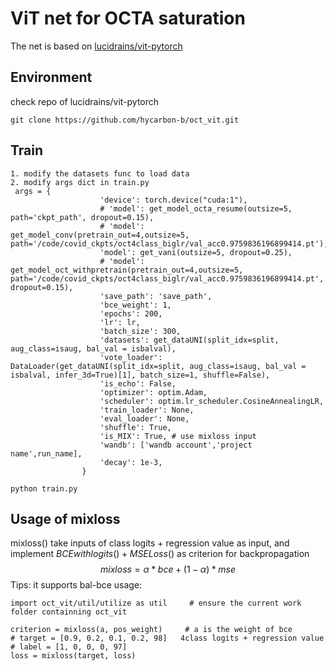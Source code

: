 # ViT net for OCTA saturation  
The net is based on [lucidrains/vit-pytorch](https://github.com/lucidrains/vit-pytorch)
## Environment 
check repo of lucidrains/vit-pytorch
```
git clone https://github.com/hycarbon-b/oct_vit.git

```
## Train
```
1. modify the datasets func to load data 
2. modify args dict in train.py
 args = {
                    'device': torch.device("cuda:1"),
                    # 'model': get_model_octa_resume(outsize=5, path='ckpt_path', dropout=0.15),
                    # 'model': get_model_conv(pretrain_out=4,outsize=5, path='/code/covid_ckpts/oct4class_biglr/val_acc0.9759836196899414.pt'),
                    'model': get_vani(outsize=5, dropout=0.25),
                    # 'model': get_model_oct_withpretrain(pretrain_out=4,outsize=5, path='/code/covid_ckpts/oct4class_biglr/val_acc0.9759836196899414.pt', dropout=0.15),
                    'save_path': 'save_path', 
                    'bce_weight': 1,     
                    'epochs': 200, 
                    'lr': lr, 
                    'batch_size': 300, 
                    'datasets': get_dataUNI(split_idx=split, aug_class=isaug, bal_val = isbalval),
                    'vote_loader': DataLoader(get_dataUNI(split_idx=split, aug_class=isaug, bal_val = isbalval, infer_3d=True)[1], batch_size=1, shuffle=False),
                    'is_echo': False,
                    'optimizer': optim.Adam,
                    'scheduler': optim.lr_scheduler.CosineAnnealingLR,
                    'train_loader': None,
                    'eval_loader': None,
                    'shuffle': True,
                    'is_MIX': True, # use mixloss input
                    'wandb': ['wandb account','project name',run_name],
                    'decay': 1e-3,
                }
```

```
python train.py
```
## Usage of mixloss
mixloss() take inputs of class logits +  regression value as input, and implement $BCEwithlogits() + MSELoss()$ as criterion for backpropagation 
$$mixloss = \alpha * bce + (1-\alpha) * mse $$
Tips: it supports bal-bce
usage: 
```
import oct_vit/util/utilize as util     # ensure the current work folder containning oct_vit

criterion = mixloss(a, pos_weight)     # a is the weight of bce
# target = [0.9, 0.2, 0.1, 0.2, 98]   4class logits + regression value
# label = [1, 0, 0, 0, 97]
loss = mixloss(target, loss)
```



